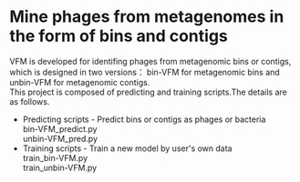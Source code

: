 # Mine phages from metagenomes in the form of bins and contigs  

VFM is developed for identifing phages from metagenomic bins or contigs, which is designed in two versions： bin-VFM for metagenomic bins and unbin-VFM for metagenomic contigs.  
This project is composed of predicting and training scripts.The details are as follows.
* Predicting scripts - Predict bins or contigs as phages or bacteria    
bin-VFM_predict.py    
unbin-VFM_pred.py
* Training scripts - Train a new model by user's own data  
train_bin-VFM.py  
train_unbin-VFM.py
